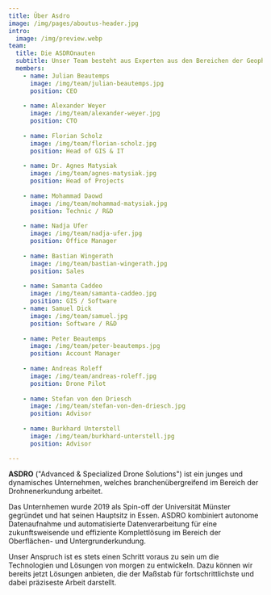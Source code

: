 ```yaml
---
title: Über Asdro
image: /img/pages/aboutus-header.jpg
intro:
  image: /img/preview.webp
team:
  title: Die ASDROnauten
  subtitle: Unser Team besteht aus Experten aus den Bereichen der Geophysik, der Drohnen-Technologie und der Software-Entwicklung
  members:
    - name: Julian Beautemps
      image: /img/team/julian-beautemps.jpg
      position: CEO
      
    - name: Alexander Weyer
      image: /img/team/alexander-weyer.jpg
      position: CTO
      
    - name: Florian Scholz
      image: /img/team/florian-scholz.jpg
      position: Head of GIS & IT
      
    - name: Dr. Agnes Matysiak
      image: /img/team/agnes-matysiak.jpg
      position: Head of Projects
      
    - name: Mohammad Daowd
      image: /img/team/mohammad-matysiak.jpg
      position: Technic / R&D
      
    - name: Nadja Ufer
      image: /img/team/nadja-ufer.jpg
      position: Office Manager
      
    - name: Bastian Wingerath
      image: /img/team/bastian-wingerath.jpg
      position: Sales
      
    - name: Samanta Caddeo
      image: /img/team/samanta-caddeo.jpg
      position: GIS / Software
    - name: Samuel Dick
      image: /img/team/samuel.jpg
      position: Software / R&D
      
    - name: Peter Beautemps
      image: /img/team/peter-beautemps.jpg
      position: Account Manager
      
    - name: Andreas Roleff
      image: /img/team/andreas-roleff.jpg
      position: Drone Pilot
      
    - name: Stefan von den Driesch
      image: /img/team/stefan-von-den-driesch.jpg
      position: Advisor
      
    - name: Burkhard Unterstell
      image: /img/team/burkhard-unterstell.jpg
      position: Advisor

---
```

**ASDRO** ("Advanced & Specialized Drone Solutions") ist ein junges und dynamisches Unternehmen, welches branchenübergreifend im Bereich der Drohnenerkundung arbeitet.

Das Unternhemen wurde 2019 als Spin-off der Universität Münster gegründet und hat seinen Hauptsitz in Essen. ASDRO kombiniert autonome Datenaufnahme und automatisierte Datenverarbeitung für eine zukunftsweisende und effiziente Komplettlösung im Bereich der Oberflächen- und Untergrunderkundung.

Unser Anspruch ist es stets einen Schritt voraus zu sein um die Technologien und Lösungen von morgen zu entwickeln. Dazu können wir bereits jetzt Lösungen anbieten, die der Maßstab für fortschrittlichste und dabei präziseste Arbeit darstellt.
